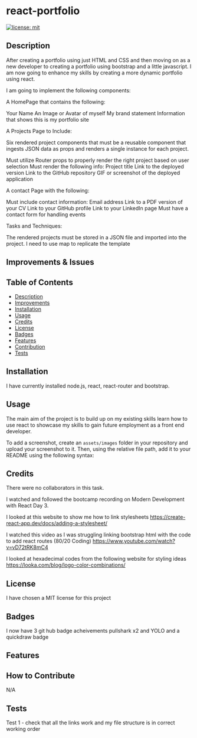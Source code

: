 # react-portfolio

[![license: mit](https://img.shields.io/badge/MIT-License__for__MIT-yellowgreen)](https://opensource.org/license/mit/)

## Description
<a id="description"></a>

After creating a portfolio using just HTML and CSS and then moving on as a new developer to creating a portfolio using bootstrap and a little javascript. I am now going to enhance my skills by creating a more dynamic portfolio using react.

I am going to implement the following components:

A HomePage that contains the following:

Your Name
An Image or Avatar of myself
My brand statement
Information that shows this is my portfolio site

A Projects Page to Include:

Six rendered project components that must be a reusable component that ingests JSON data as props and renders a single instance for each project.

Must utilize Router props to properly render the right project based on user selection
Must render the following info:
Project title
Link to the deployed version
Link to the GitHub repository
GIF or screenshot of the deployed application

A contact Page with the following:

Must include contact information:
Email address
Link to a PDF version of your CV
Link to your GitHub profile
Link to your LinkedIn page
Must have a contact form for handling events


Tasks and Techniques:

The rendered projects must be stored in a JSON file and imported into the project.
I need to use map to replicate the template



## Improvements & Issues
<a id="improvements"></a>



## Table of Contents

- [Description](#description)
- [Improvements](#improvements)
- [Installation](#installation)
- [Usage](#usage)
- [Credits](#credits)
- [License](#license)
- [Badges](#badges)
- [Features](#features)
- [Contribution](#how-to-contribute)
- [Tests](#tests)

## Installation
<a id="installation"></a>

I have currently installed node.js, react, react-router and bootstrap.

## Usage
<a id="usage"></a>

The main aim of the project is to build up on my existing skills learn how to use react to showcase my skills to gain future employment as a front end developer.



To add a screenshot, create an `assets/images` folder in your repository and upload your screenshot to it. Then, using the relative file path, add it to your README using the following syntax:





## Credits
<a id="credits"></a>

There were no collaborators in this task.

I watched and followed the bootcamp recording on Modern Development with React Day 3.

I looked at this website to show me how to link stylesheets
https://create-react-app.dev/docs/adding-a-stylesheet/

I watched this video as I was struggling linking bootstrap html with the code to add react routes (80/20 Coding)
https://www.youtube.com/watch?v=vD72tRK8mC4

I looked at hexadecimal codes from the following website for styling ideas
https://looka.com/blog/logo-color-combinations/






## License
<a id="license"></a>

I have chosen a MIT license for this project


## Badges
<a id="badges"></a>

I now have 3 git hub badge acheivements pullshark x2 and YOLO and a quickdraw badge

## Features
<a id="features"></a>



## How to Contribute
<a id="contribution"></a>

N/A

## Tests
<a id="tests"></a>

Test 1 - check that all the links work and my file structure is in correct working order
